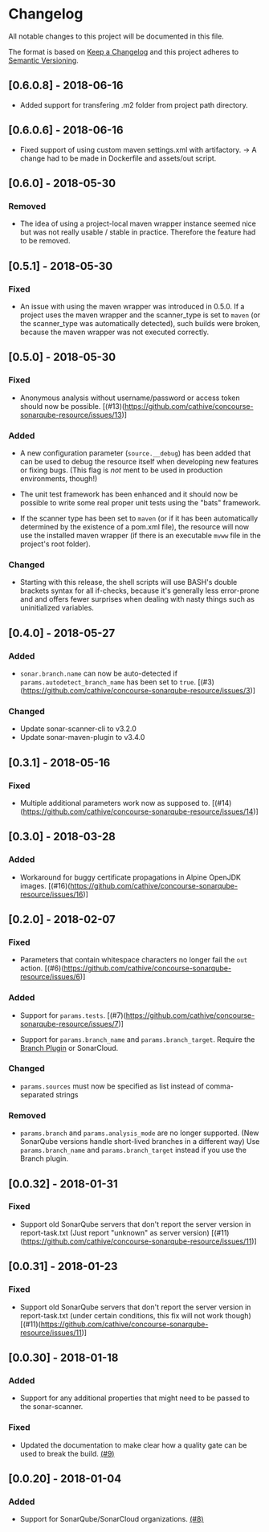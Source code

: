 # Changelog

All notable changes to this project will be documented in this file.

The format is based on [Keep a Changelog](http://keepachangelog.com/en/1.0.0/)
and this project adheres to [Semantic Versioning](http://semver.org/spec/v2.0.0.html).

## [0.6.0.8] - 2018-06-16
- Added support for transfering .m2 folder from project path directory.

## [0.6.0.6] - 2018-06-16
- Fixed support of using custom maven settings.xml with artifactory. -> A change had to be made in Dockerfile and assets/out script.


## [0.6.0] - 2018-05-30

### Removed

- The idea of using a project-local maven wrapper instance seemed nice but
  was not really usable / stable in practice. Therefore the feature had to
  be removed.

## [0.5.1] - 2018-05-30

### Fixed

- An issue with using the maven wrapper was introduced in 0.5.0.
  If a project uses the maven wrapper and the scanner_type is set to `maven`
  (or the scanner_type was automatically detected), such builds were broken,
  because the maven wrapper was not executed correctly.

## [0.5.0] - 2018-05-30

### Fixed

- Anonymous analysis without username/password or access token should now be possible.
  [(#13)(https://github.com/cathive/concourse-sonarqube-resource/issues/13)]

### Added

- A new configuration parameter (`source.__debug`) has been added that can be used
  to debug the resource itself when developing new features or fixing bugs.
  (This flag is *not* ment to be used in production environments, though!)

- The unit test framework has been enhanced and it should now be possible to write
  some real proper unit tests using the "bats" framework.

- If the scanner type has been set to `maven` (or if it has been automatically
  determined by the existence of a pom.xml file), the resource will now use the
  installed maven wrapper (if there is an executable `mvww` file in the project's
  root folder).

### Changed

- Starting with this release, the shell scripts will use BASH's double brackets
  syntax for all if-checks, because it's generally less error-prone and and offers
  fewer surprises when dealing with nasty things such as uninitialized variables.

## [0.4.0] - 2018-05-27

### Added

- `sonar.branch.name` can now be auto-detected if `params.autodetect_branch_name` has
  been set to `true`.
  [(#3)(https://github.com/cathive/concourse-sonarqube-resource/issues/3)]

### Changed

- Update sonar-scanner-cli to v3.2.0
- Update sonar-maven-plugin to v3.4.0

## [0.3.1] - 2018-05-16

### Fixed

- Multiple additional parameters work now as supposed to.
  [(#14)(https://github.com/cathive/concourse-sonarqube-resource/issues/14)]

## [0.3.0] - 2018-03-28

### Added

- Workaround for buggy certificate propagations in Alpine OpenJDK images.
  [(#16)(https://github.com/cathive/concourse-sonarqube-resource/issues/16)]

## [0.2.0] - 2018-02-07

### Fixed

- Parameters that contain whitespace characters no longer fail the `out` action.
  [(#6)(https://github.com/cathive/concourse-sonarqube-resource/issues/6)]

### Added

- Support for `params.tests`.
  [(#7)(https://github.com/cathive/concourse-sonarqube-resource/issues/7)]

- Support for `params.branch_name` and `params.branch_target`.
  Require the [Branch Plugin](https://docs.sonarqube.org/display/PLUG/Branch+Plugin) or
  SonarCloud.

### Changed

- `params.sources` must now be specified as list instead of comma-separated strings

### Removed

- `params.branch` and `params.analysis_mode` are no longer supported.
  (New SonarQube versions handle short-lived branches in a different way)
  Use `params.branch_name` and `params.branch_target` instead if you use the
  Branch plugin.

## [0.0.32] - 2018-01-31

### Fixed

- Support old SonarQube servers that don't report the server version in report-task.txt (Just report "unknown" as server version) [(#11)(https://github.com/cathive/concourse-sonarqube-resource/issues/11)]

## [0.0.31] - 2018-01-23

### Fixed

- Support old SonarQube servers that don't report the server version in report-task.txt (under certain conditions, this fix will not work though) [(#11)(https://github.com/cathive/concourse-sonarqube-resource/issues/11)]

## [0.0.30] - 2018-01-18

### Added

- Support for any additional properties that might need to be passed to the sonar-scanner.

### Fixed

- Updated the documentation to make clear how a quality gate can be used to break the build.
  [(#9)](https://github.com/cathive/concourse-sonarqube-resource/issues/9)

## [0.0.20] - 2018-01-04

### Added

- Support for SonarQube/SonarCloud organizations. [(#8)](https://github.com/cathive/concourse-sonarqube-resource/issues/8)

